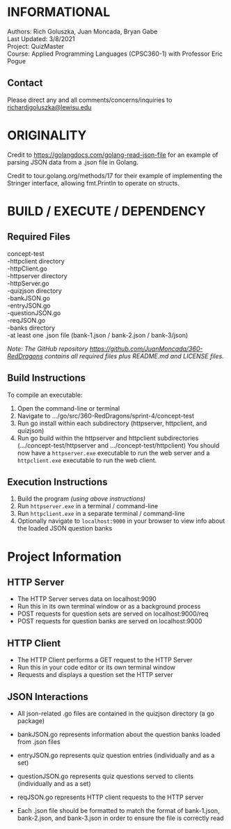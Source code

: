 INFORMATIONAL
=============
Authors: Rich Goluszka, Juan Moncada, Bryan Gabe  
Last Updated: 3/8/2021  
Project: QuizMaster  
Course: Applied Programming Languages (CPSC360-1) with Professor Eric Pogue

Contact
-------
Please direct any and all comments/concerns/inquiries to richardjgoluszka@lewisu.edu

ORIGINALITY
===========
Credit to https://golangdocs.com/golang-read-json-file for an example of parsing JSON data from a 
.json file in Golang.

Credit to tour.golang.org/methods/17 for their example of implementing the Stringer interface, 
allowing fmt.Println to operate on structs.

BUILD / EXECUTE / DEPENDENCY
============================
Required Files
--------------
concept-test  
	-httpclient directory  
		-httpClient.go  
	-httpserver directory  
		-httpServer.go  
	-quizjson directory  
		-bankJSON.go  
		-entryJSON.go  
		-questionJSON.go  
		-reqJSON.go  
	-banks directory  
		-at least one .json file (bank-1.json / bank-2.json / bank-3/json)

_Note: The GitHub repository https://github.com/JuanMoncada/360-RedDragons contains all required_
_files plus README.md and LICENSE files._

Build Instructions
------------------
To compile an executable:
1. Open the command-line or terminal
2. Navigate to .../go/src/360-RedDragons/sprint-4/concept-test
3. Run go install within each subdirectory (httpserver, httpclient, and quizjson)
4. Run go build within the httpserver and httpclient subdirectories (.../concept-test/httpserver 
and .../concept-test/httpclient)
You should now have a `httpserver.exe` executable to run the web server and a `httpclient.exe` 
executable to run the web client.

Execution Instructions
----------------------
1. Build the program _(using above instructions)_
2. Run `httpserver.exe` in a terminal / command-line
3. Run `httpclient.exe` in a separate terminal / command-line
4. Optionally navigate to `localhost:9000` in your browser to view info about the loaded JSON 
question banks

Project Information
===================
HTTP Server
-----------
* The HTTP Server serves data on localhost:9090
* Run this in its own terminal window or as a background process
* POST requests for question sets are served on localhost:9000/req
* POST requests for question banks are served on localhost:9000

HTTP Client
-----------
* The HTTP Client performs a GET request to the HTTP Server
* Run this in your code editor or its own terminal window
* Requests and displays a question set the HTTP server

JSON Interactions
-----------------
* All json-related .go files are contained in the quizjson directory (a go package)
* bankJSON.go represents information about the question banks loaded from .json files
* entryJSON.go represents quiz question entries (individually and as a set)
* questionJSON.go represents quiz questions served to clients (individually and as a set)
* reqJSON.go represents HTTP client requests to the HTTP server

* Each .json file should be formatted to match the format of bank-1.json, bank-2.json, and
bank-3.json in order to ensure the file is correctly read